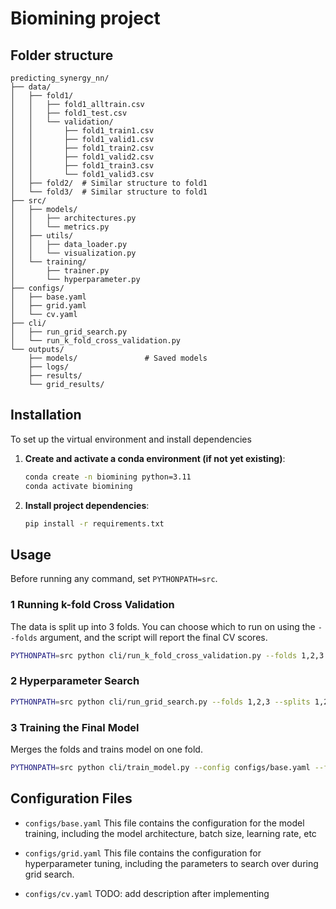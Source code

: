 # Biomining project

## Folder structure

```
predicting_synergy_nn/
├── data/
│   ├── fold1/
│   │   ├── fold1_alltrain.csv
│   │   ├── fold1_test.csv
│   │   └── validation/
│   │       ├── fold1_train1.csv
│   │       ├── fold1_valid1.csv
│   │       ├── fold1_train2.csv
│   │       ├── fold1_valid2.csv
│   │       ├── fold1_train3.csv
│   │       └── fold1_valid3.csv
│   ├── fold2/  # Similar structure to fold1
│   └── fold3/  # Similar structure to fold1
├── src/
│   ├── models/
│   │   ├── architectures.py  
│   │   └── metrics.py   
│   ├── utils/
│   │   ├── data_loader.py   
│   │   └── visualization.py
│   └── training/
│       ├── trainer.py        
│       └── hyperparameter.py
├── configs/
│   ├── base.yaml      
│   ├── grid.yaml      
│   └── cv.yaml   
├── cli/
│   ├── run_grid_search.py       
│   └── run_k_fold_cross_validation.py    
└── outputs/                
    ├── models/               # Saved models
    ├── logs/                 
    ├── results/            
    └── grid_results/         
```

## Installation

To set up the virtual environment and install dependencies

1. **Create and activate a conda environment (if not yet existing)**:
   ```bash
   conda create -n biomining python=3.11
   conda activate biomining
   ```
2. **Install project dependencies**:
   ```bash
   pip install -r requirements.txt
   ```

## Usage
Before running any command, set `PYTHONPATH=src`.

### 1 Running k-fold Cross Validation
The data is split up into 3 folds. You can choose which to run on using the `--folds` argument, and the script will 
report the final CV scores.

```bash
PYTHONPATH=src python cli/run_k_fold_cross_validation.py --folds 1,2,3 --config configs/base.yaml
```

### 2 Hyperparameter Search

```bash
PYTHONPATH=src python cli/run_grid_search.py --folds 1,2,3 --splits 1,2,3 --config configs/grid.yaml
```

### 3 Training the Final Model
Merges the folds and trains model on one fold.
```bash
PYTHONPATH=src python cli/train_model.py --config configs/base.yaml --fold 1
```

## Configuration Files

* `configs/base.yaml`
This file contains the configuration for the model training, including the model architecture, batch size, learning rate, etc

* `configs/grid.yaml`
This file contains the configuration for hyperparameter tuning, including the parameters to search over during grid search.

*  `configs/cv.yaml`
TODO: add description after implementing


